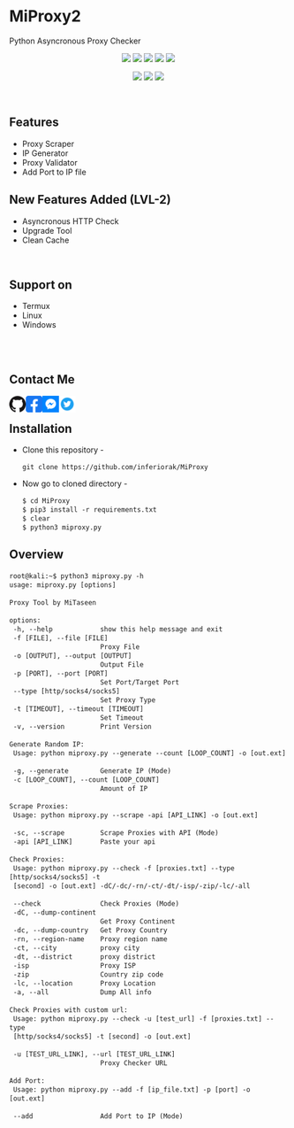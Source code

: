 # MiProxy2
Python Asyncronous Proxy Checker

<p align="center">
  <img src="https://img.shields.io/badge/Version-1.0-green?style=for-the-badge">
  <img src="https://img.shields.io/github/license/inferiorak/MiProxy2?style=for-the-badge">
  <img src="https://img.shields.io/github/stars/inferiorak/MiProxy2?style=for-the-badge">
  <img src="https://img.shields.io/github/issues/inferiorak/MiProxy2?color=red&style=for-the-badge">
  <img src="https://img.shields.io/github/forks/inferiorak/MiProxy2?color=teal&style=for-the-badge">
</p>

<p align="center">
  <img src="https://img.shields.io/badge/Author-InferiorAK-blue?style=flat-square">
  <img src="https://img.shields.io/badge/Written%20In-Python3.11.1-darkcyan?style=flat-square">
  <img src="https://hits.seeyoufarm.com/api/count/incr/badge.svg?url=https%3A%2F%2Fgithub.com%2Finferiorak%2FMiProxy2&title=Visitors&edge_flat=false"/></a>
</p>

<br>

## Features

- Proxy Scraper
- IP Generator
- Proxy Validator
- Add Port to IP file
## New Features Added (LVL-2)
- Asyncronous HTTP Check
- Upgrade Tool
- Clean Cache


<br>

## Support on

- Termux
- Linux
- Windows

<br>

<br>

## Contact Me
<a href="https://github.com/InferiorAK"><img align="left" title="Github" alt="Github" width="30px" src="assets/github.png" /></a>
<a href="https://fb.com/InferiorAK"><img align="left" title="Facebook" alt="Facebook" width="30px" src="assets/facebook.png" /></a>
<a href="https://m.me/InferiorAK"><img align="left" title="Messenger" alt="Messenger" width="30px" src="assets/messenger.png" /></a>
<a href="https://www.instagram.com/InferiorAK"><img align="left" title="Twitter" alt="Twitter" width="30px" src="assets/twitter.png" /></a>

<br>

## Installation

- Clone this repository -
  ```
  git clone https://github.com/inferiorak/MiProxy
  ```

- Now go to cloned directory -
  ```
  $ cd MiProxy
  $ pip3 install -r requirements.txt
  $ clear
  $ python3 miproxy.py
  ```
  
 ## Overview
 
 ```
 root@kali:~$ python3 miproxy.py -h
usage: miproxy.py [options]

Proxy Tool by MiTaseen

options:
  -h, --help            show this help message and exit
  -f [FILE], --file [FILE]
                        Proxy File
  -o [OUTPUT], --output [OUTPUT]
                        Output File
  -p [PORT], --port [PORT]
                        Set Port/Target Port
  --type [http/socks4/socks5]
                        Set Proxy Type
  -t [TIMEOUT], --timeout [TIMEOUT]
                        Set Timeout
  -v, --version         Print Version

Generate Random IP:
  Usage: python miproxy.py --generate --count [LOOP_COUNT] -o [out.ext]

  -g, --generate        Generate IP (Mode)
  -c [LOOP_COUNT], --count [LOOP_COUNT]
                        Amount of IP

Scrape Proxies:
  Usage: python miproxy.py --scrape -api [API_LINK] -o [out.ext]

  -sc, --scrape         Scrape Proxies with API (Mode)
  -api [API_LINK]       Paste your api

Check Proxies:
  Usage: python miproxy.py --check -f [proxies.txt] --type [http/socks4/socks5] -t
  [second] -o [out.ext] -dC/-dc/-rn/-ct/-dt/-isp/-zip/-lc/-all

  --check               Check Proxies (Mode)
  -dC, --dump-continent
                        Get Proxy Continent
  -dc, --dump-country   Get Proxy Country
  -rn, --region-name    Proxy region name
  -ct, --city           proxy city
  -dt, --district       proxy district
  -isp                  Proxy ISP
  -zip                  Country zip code
  -lc, --location       Proxy Location
  -a, --all             Dump All info

Check Proxies with custom url:
  Usage: python miproxy.py --check -u [test_url] -f [proxies.txt] --type
  [http/socks4/socks5] -t [second] -o [out.ext]

  -u [TEST_URL_LINK], --url [TEST_URL_LINK]
                        Proxy Checker URL

Add Port:
  Usage: python miproxy.py --add -f [ip_file.txt] -p [port] -o [out.ext]

  --add                 Add Port to IP (Mode)
```

